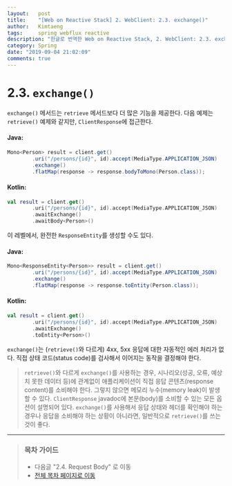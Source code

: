 ```yaml
---
layout:   post
title:    "[Web on Reactive Stack] 2. WebClient: 2.3. exchange()"
author:   Kimtaeng
tags: 	  spring webflux reactive
description: "한글로 번역한 Web on Reactive Stack, 2. WebClient: 2.3. exchange()"
category: Spring
date: "2019-09-04 21:02:09"
comments: true
---
```


# 2.3. `exchange()`
`exchange()` 메서드는 `retrieve` 메서드보다 더 많은 기능을 제공한다. 다음 예제는 `retrieve()` 예제와 같지만, `ClientResponse`에
접근한다.

#### Java:
```java
Mono<Person> result = client.get()
        .uri("/persons/{id}", id).accept(MediaType.APPLICATION_JSON)
        .exchange()
        .flatMap(response -> response.bodyToMono(Person.class));
```

#### Kotlin:
```kotlin
val result = client.get()
        .uri("/persons/{id}", id).accept(MediaType.APPLICATION_JSON)
        .awaitExchange()
        .awaitBody<Person>()
```

이 레벨에서, 완전한 `ResponseEntity`를 생성할 수도 있다.

#### Java:
```java
Mono<ResponseEntity<Person>> result = client.get()
        .uri("/persons/{id}", id).accept(MediaType.APPLICATION_JSON)
        .exchange()
        .flatMap(response -> response.toEntity(Person.class));
```

#### Kotlin:
```kotlin
val result = client.get()
        .uri("/persons/{id}", id).accept(MediaType.APPLICATION_JSON)
        .awaitExchange()
        .toEntity<Person>()
```

`exchange()`는 (`retrieve()`와 다르게) 4xx, 5xx 응답에 대한 자동적인 에러 처리가 없다. 직접 상태 코드(status code)를 검사해서
이어지는 동작을 결정해야 한다.

> `retrieve()`와 다르게 `exchange()`를 사용하는 경우, 시나리오(성공, 오류, 예상치 못한 데이터 등)에 관계없이 애플리케이션이
직접 응답 콘텐츠(response content)를 소비해야 한다. 그렇지 않으면 메모리 누수(memory leak)이 발생할 수 있다.
`ClientResponse` javadoc에 본문(body)를 소비할 수 있는 모든 옵션이 설명되어 있다. `exchange()`를 사용해서 응답 상태와 헤더를
확인해야 하는 경우나 응답을 소비해야 하는 상황이 아니라면, 일반적으로 `retrieve()`를 쓰는 것이 좋다.

---

> ### 목차 가이드
> - 다음글 "2.4. Request Body" 로 이동
> - <a href="/post/web-on-reactive-stack">전체 목차 페이지로 이동</a>